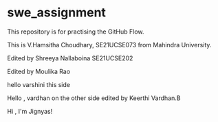 # swe_assignment
This repository is for practising the GitHub Flow.


This is V.Hamsitha Choudhary, SE21UCSE073
from Mahindra University.


Edited by Shreeya Nallaboina SE21UCSE202


Edited by Moulika Rao


hello varshini this side

Hello , vardhan on the other side
edited by Keerthi Vardhan.B


Hi , I'm Jignyas!
